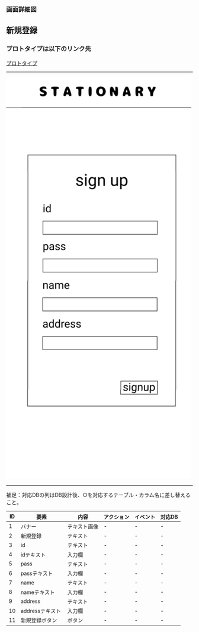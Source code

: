 ### 画面詳細図
## 新規登録
### プロトタイプは以下のリンク先
[プロトタイプ](https://www.figma.com/file/YN8g4ahM3raStzCZMDXhNA/stationary?node-id=1%3A10)
*****
<img src="../img/2021-09-15 (34).png" width="500">

*****
補足：対応DBの列はDB設計後、○を対応するテーブル・カラム名に差し替えること。

| ID | 要素 | 内容 | アクション | イベント | 対応DB |
|----|------|-----|------------|---------|-------|
|1   |バナー　　　　|テキスト画像|-      |-        |-      |
|2   |新規登録　　　|テキスト　　|-    |-        |-      |
|3   |id　　　　　　|テキスト　　|-    |-        |-      |
|4   |idテキスト　　|入力欄　　　|-    |-        |-      |
|5   |pass　　　　　|テキスト　　|-    |-        |-      |
|6   |passテキスト　|入力欄　　　|-    |-        |-      |
|7   |name     　　|テキスト　　|-    |-        |-      |
|8   |nameテキスト　|入力欄　　　|-    |-        |-      |
|9   |address　　　|テキスト　　|-    |-        |-      |
|10  |addressテキスト|入力欄　　|-    |-        |-      |
|11  |新規登録ボタン　|ボタン　　|-    |-        |-      |

